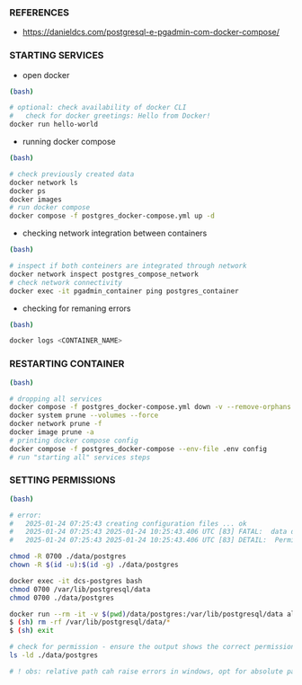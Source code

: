 
### REFERENCES

- https://danieldcs.com/postgresql-e-pgadmin-com-docker-compose/



### STARTING SERVICES

* open docker

```bash
(bash)

# optional: check availability of docker CLI
#   check for docker greetings: Hello from Docker!
docker run hello-world
```

* running docker compose

```bash
(bash)

# check previously created data
docker network ls
docker ps
docker images
# run docker compose
docker compose -f postgres_docker-compose.yml up -d
```

* checking network integration between containers

```bash
(bash)

# inspect if both conteiners are integrated through network
docker network inspect postgres_compose_network
# check network connectivity
docker exec -it pgadmin_container ping postgres_container
```

* checking for remaning errors
```bash
(bash)

docker logs <CONTAINER_NAME>
```

### RESTARTING CONTAINER

```bash
(bash)

# dropping all services
docker compose -f postgres_docker-compose.yml down -v --remove-orphans
docker system prune --volumes --force
docker network prune -f
docker image prune -a
# printing docker compose config
docker compose -f postgres_docker-compose --env-file .env config
# run "starting all" services steps
```


### SETTING PERMISSIONS

```bash
(bash)

# error: 
#   2025-01-24 07:25:43 creating configuration files ... ok
#   2025-01-24 07:25:43 2025-01-24 10:25:43.406 UTC [83] FATAL:  data directory "/var/lib/postgresql/data" has invalid permissions
#   2025-01-24 07:25:43 2025-01-24 10:25:43.406 UTC [83] DETAIL:  Permissions should be u=rwx (0700) or u=rwx,g=rx (0750).

chmod -R 0700 ./data/postgres
chown -R $(id -u):$(id -g) ./data/postgres

docker exec -it dcs-postgres bash
chmod 0700 /var/lib/postgresql/data
chmod 0700 ./data/postgres

docker run --rm -it -v $(pwd)/data/postgres:/var/lib/postgresql/data alpine sh
$ (sh) rm -rf /var/lib/postgresql/data/*
$ (sh) exit

# check for permission - ensure the output shows the correct permissions (drwx------ or 0700).
ls -ld ./data/postgres

# ! obs: relative path cah raise errors in windows, opt for absolute paths
```